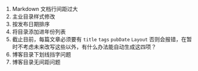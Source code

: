 1. Markdown 文档行间距过大
2. 主业目录样式修改
3. 按发布日期排序
4. 将目录添加进年份列表
5. 截止目前，每篇文章必须要有 `title` `tags` `pubDate` `Layout` 否则会报错，在暂时不考虑未来改写这些以外，有什么办法能自动生成这四项？
6. 博客目录下划线挡字问题
7. 博客目录无间距问题
